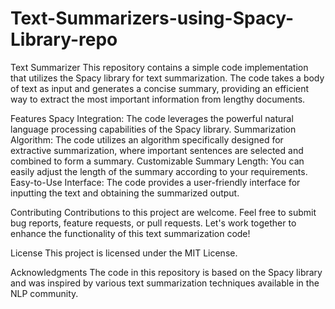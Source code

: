 # Text-Summarizers-using-Spacy-Library-repo

Text Summarizer
This repository contains a simple code implementation that utilizes the Spacy library for text summarization. The code takes a body of text as input and generates a concise summary, providing an efficient way to extract the most important information from lengthy documents.

Features
Spacy Integration: The code leverages the powerful natural language processing capabilities of the Spacy library.
Summarization Algorithm: The code utilizes an algorithm specifically designed for extractive summarization, where important sentences are selected and combined to form a summary.
Customizable Summary Length: You can easily adjust the length of the summary according to your requirements.
Easy-to-Use Interface: The code provides a user-friendly interface for inputting the text and obtaining the summarized output.


Contributing
Contributions to this project are welcome. Feel free to submit bug reports, feature requests, or pull requests. Let's work together to enhance the functionality of this text summarization code!


License
This project is licensed under the MIT License.


Acknowledgments
The code in this repository is based on the Spacy library and was inspired by various text summarization techniques available in the NLP community.
